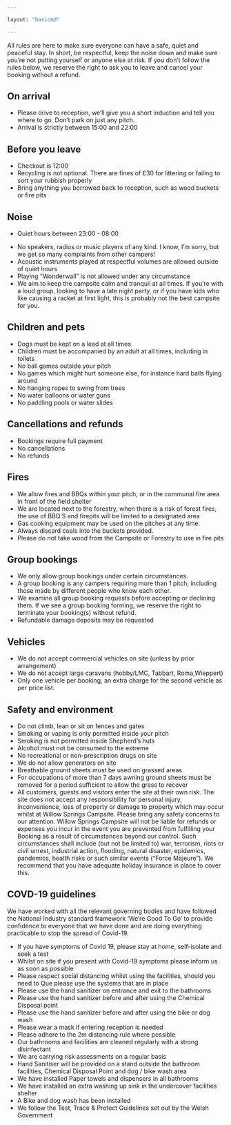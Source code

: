 ```yaml
---

layout: "basicmd"

---
```

All rules are here to make sure everyone can have a safe, quiet and peaceful stay. In short, be respectful, keep the noise down and make sure you’re not putting yourself or anyone else at risk. If you don’t follow the rules below, we reserve the right to ask you to leave and cancel your booking without a refund.  

## On arrival
* Please drive to reception, we’ll give you a short induction and tell you where to go. Don’t park on just any pitch.
* Arrival is strictly between 15:00 and 22:00

## Before you leave
* Checkout is 12:00
* Recycling is not optional. There are fines of £30 for littering or failing to sort your rubbish properly
* Bring anything you borrowed back to reception, such as wood buckets or fire pits

## Noise
* Quiet hours between 23:00 - 08:00
- No speakers, radios or music players of any kind. I know, I’m sorry, but we get so many complaints from other campers!
- Acoustic instruments played at respectful volumes are allowed outside of quiet hours
- Playing “Wonderwall” is not allowed under any circumstance
- We aim to keep the campsite calm and tranquil at all times. If you’re with a loud group, looking to have a late night party, or if you have kids who like causing a racket at first light, this is probably not the best campsite for you.

## Children and pets
- Dogs must be kept on a lead at all times
- Children must be accompanied by an adult at all times, including in toilets
- No ball games outside your pitch
- No games which might hurt someone else, for instance hard balls flying around
- No hanging ropes to swing from trees
- No water balloons or water guns
- No paddling pools or water slides

## Cancellations and refunds
- Bookings require full payment
- No cancellations
- No refunds

## Fires
- We allow fires and BBQs within your pitch, or in the communal fire area in front of the field shelter
- We are located next to the forestry, when there is a risk of forest fires, the use of BBQ’S and firepits will be limited to a designated area
- Gas cooking equipment may be used on the pitches at any time. 
- Always discard coals into the buckets provided. 
- Please do not take wood from the Campsite or Forestry to use in fire pits

## Group bookings
- We only allow group bookings under certain circumstances.
- A group booking is any campers requiring more than 1 pitch, including those made by different people who know each other.
- We examine all group booking requests before accepting or declining them. If we see a group booking forming, we reserve the right to terminate your booking(s) without refund. 
- Refundable damage deposits may be requested

## Vehicles
- We do not accept commercial vehicles on site (unless by prior arrangement) 
- We do not accept large caravans (hobby/LMC, Tabbart, Roma,Wieppert)
- Only one vehicle per booking, an extra charge for the second vehicle as per price list.

## Safety and environment
- Do not climb, lean or sit on fences and gates
- Smoking or vaping is only permitted inside your pitch
- Smoking is not permitted inside Shepherd’s huts
- Alcohol must not be consumed to the extreme
- No recreational or non-prescription drugs on site
- We do not allow generators on site
- Breathable ground sheets must be used on grassed areas 
- For occupations of more than 7 days awning ground sheets must be removed for a period sufficient to allow the grass to recover
- All customers, guests and visitors enter the site at their own risk. The site does not accept any responsibility for personal injury, inconvenience, loss of property or damage to property which may occur whilst at Willow Springs Campsite. Please bring any safety concerns to our attention. Willow Springs Campsite will not be liable for refunds or expenses you incur in the event you are prevented from fulfilling your Booking as a result of circumstances beyond our control. Such circumstances shall include (but not be limited to) war, terrorism, riots or civil unrest, industrial action, flooding, natural disaster, epidemics, pandemics, health risks or such similar events (“Force Majeure”). We recommend that you have adequate holiday insurance in place to cover this.

## COVD-19 guidelines
We have worked with all the relevant governing bodies and have followed the National Industry standard framework ‘We’re Good To Go’ to provide confidence to everyone that we have done and are doing everything practicable to stop the spread of Covid-19.
- If you have symptoms of Covid 19, please stay at home, self-isolate and seek a test
- Whilst on site if you present with Covid-19 symptoms please inform us as soon as possible
- Please respect social distancing whilst using the facilities, should you need to Que please use the systems that are in place
- Please use the hand sanitizer on entrance and exit to the bathrooms
- Please use the hand sanitizer before and after using the Chemical Disposal point
- Please use the hand sanitizer before and after using the bike or dog wash
- Please wear a mask if entering reception is needed
- Please adhere to the 2m distancing rule where possible
- Our bathrooms and facilities are cleaned regularly with a strong disinfectant
- We are carrying risk assessments on a regular basis
- Hand Sanitiser will be provided on a stand outside the bathroom facilities, Chemical Disposal Point and dog / bike wash area
- We have installed Paper towels and dispensers in all bathrooms
- We have installed an extra washing up sink in the undercover facilities shelter
- A Bike and dog wash has been installed
- We follow the Test, Trace & Protect Guidelines set out by the Welsh Government
